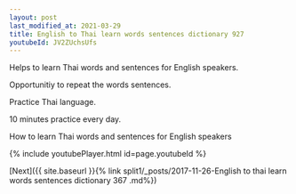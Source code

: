 ```yaml
---
layout: post
last_modified_at: 2021-03-29
title: English to Thai learn words sentences dictionary 927 
youtubeId: JV2ZUchsUfs
---
```

 
 
Helps to learn Thai words and sentences for English speakers.

Opportunitiy to repeat the words sentences. 

Practice Thai language. 
 
10 minutes practice every day. 
 
How to learn Thai words and sentences for English speakers 
 
{% include youtubePlayer.html id=page.youtubeId %}
 
 
[Next]({{ site.baseurl }}{% link  split1/_posts/2017-11-26-English to thai learn words sentences dictionary 367 .md%})
 
